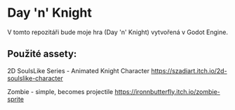 # Day 'n' Knight

V tomto repozitáři bude moje hra (Day 'n' Knight) vytvořená v Godot Engine.


## Použité assety:

2D SoulsLike Series - Animated Knight Character
https://szadiart.itch.io/2d-soulslike-character

Zombie - simple, becomes projectile
https://ironnbutterfly.itch.io/zombie-sprite
